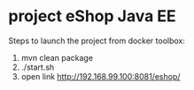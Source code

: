 # project eShop Java EE

Steps to launch the project from docker toolbox:
1. mvn clean package
2. ./start.sh
3. open link http://192.168.99.100:8081/eshop/
